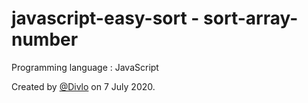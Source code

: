 # javascript-easy-sort - sort-array-number

Programming language : JavaScript

Created by [@Divlo](https://github.com/Divlo) on 7 July 2020.
